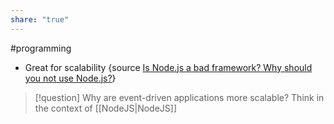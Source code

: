 ```yaml
---
share: "true"
---
```


#programming 

- Great for scalability {source [Is Node.js a bad framework? Why should you not use Node.js?](https://codedamn.com/news/nodejs/is-node-js-a-bad-framework)} 
> [!question] Why are event-driven applications more scalable?
> Think in the context of [[NodeJS|NodeJS]] 


